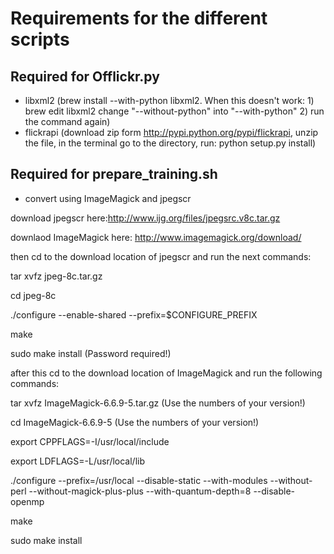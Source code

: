 Requirements for the different scripts
=======================================

Required for Offlickr.py
------------------------
* libxml2 (brew install --with-python libxml2. When this doesn't work: 1) brew edit libxml2 change "--without-python" into "--with-python" 2) run the command again)
* flickrapi (download zip form http://pypi.python.org/pypi/flickrapi, unzip the file, in the terminal go to the directory, run: python setup.py install)

Required for prepare_training.sh
----------------------------------
* convert using ImageMagick and jpegscr

download jpegscr here:http://www.ijg.org/files/jpegsrc.v8c.tar.gz  

downlaod ImageMagick here: http://www.imagemagick.org/download/

then cd to the download location of jpegscr and run the next commands:

tar xvfz jpeg-8c.tar.gz

cd jpeg-8c

./configure --enable-shared --prefix=$CONFIGURE_PREFIX

make

sudo make install (Password required!)

after this cd to the download location of ImageMagick and run the following commands:

tar xvfz ImageMagick-6.6.9-5.tar.gz (Use the numbers of your version!)

cd ImageMagick-6.6.9-5 (Use the numbers of your version!)

export CPPFLAGS=-I/usr/local/include

export LDFLAGS=-L/usr/local/lib

./configure --prefix=/usr/local --disable-static --with-modules --without-perl --without-magick-plus-plus --with-quantum-depth=8 --disable-openmp

make

sudo make install
